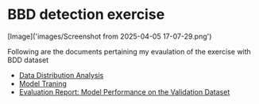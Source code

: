 # BBD detection exercise


[Image]('images/Screenshot from 2025-04-05 17-07-29.png')


Following are the documents pertaining my evaulation of the exercise with BDD dataset
- [Data Distribution Analysis](https://docs.google.com/document/d/1qwkoJXZgA_X2BQpUCLy-_xKx4B7GvsrPMYORCRPYF9o/edit?usp=sharing)
- [Model Traning](https://docs.google.com/document/d/1OjFUJvytKCL1QFvPfoaz_vZuH9bhM7BaB471-Zl33dE/edit?usp=sharing)
- [Evaluation Report: Model Performance on the Validation Dataset](https://docs.google.com/document/d/1sj19CskJjfmvtgVmEjgUSOxiOAbU4m8BHBxBhslg1dc/edit?usp=sharing)

